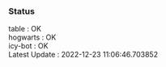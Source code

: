 ### Status


table : OK  
hogwarts : OK  
icy-bot : OK  
Latest Update : 2022-12-23 11:06:46.703852
